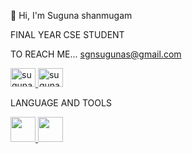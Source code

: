👋 Hi, I'm Suguna shanmugam


FINAL YEAR CSE STUDENT

TO REACH ME...
sgnsugunas@gmail.com


<a href="https://www.linkedin.com/in/suguna-s-b16658320/" target="blank"> <img align="centre" src="https://github.com/user-attachments/assets/c3578439-5e45-4d35-a648-5170b7c76109"  alt="suguna_s" height="30" width="40"/> </a> <a href="https://www.hackerrank.com/profile/sgnsugunas" target="blank"> <img align="centre" src="https://github.com/user-attachments/assets/490869e2-066e-4e21-acde-a6153596c792" alt="suguna_s" height="30" width="40"/> </a> 


LANGUAGE AND TOOLS

<a href="https://www.hackerrank.com/profile/sgnsugunas" target="blank"> <img align="centre" src="https://github.com/user-attachments/assets/97bdfc93-38fa-4f9c-8186-093e68e57f12" height="40" width="40">       <img src="https://github.com/user-attachments/assets/267f597d-9232-4024-9b94-6bc6b9512a2c" height="40" width="40">









